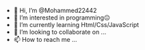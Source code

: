 - 👋 Hi, I’m @Mohammed22442
- 👀 I’m interested in programming😐
- 🌱 I’m currently learning Html/Css/JavaScript 
- 💞️ I’m looking to collaborate on ...
- 📫 How to reach me ...

<!---
Mohammed22442/Mohammed22442 is a ✨ special ✨ repository because its `README.md` (this file) appears on your GitHub profile.
You can click the Preview link to take a look at your changes.
--->
